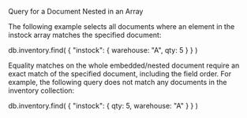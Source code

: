Query for a Document Nested in an Array

The following example selects all documents where an element in the instock array matches the specified document:

db.inventory.find( { "instock": { warehouse: "A", qty: 5 } } )

Equality matches on the whole embedded/nested document require an exact match of the specified document, including the field order. For example, the following query does not match any documents in the inventory collection:

db.inventory.find( { "instock": { qty: 5, warehouse: "A" } } )
